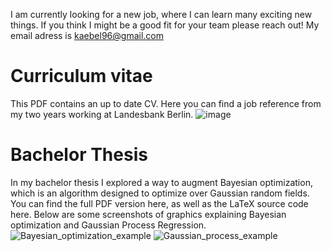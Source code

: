 I am currently looking for a new job, where I can learn many exciting new things. If you think I might be a good fit for your team please reach out!
My email adress is kaebel96@gmail.com


# Curriculum vitae

This PDF contains an up to date CV. Here you can find a job reference from my two years working at Landesbank Berlin.
![image](https://github.com/marckaebel/CV/assets/17997282/ddd066dd-7677-46e2-abe5-1735ca8e1e33)



# Bachelor Thesis
In my bachelor thesis I explored a way to augment Bayesian optimization, which is an algorithm designed to optimize over Gaussian random fields.
You can find the full PDF version here, as well as the LaTeX source code here. Below are some screenshots of graphics explaining Bayesian optimization and Gaussian Process Regression.
![Bayesian_optimization_example](https://github.com/marckaebel/CV/assets/17997282/e4ebee7c-06d4-47bf-a43c-84433357a6fa)
![Gaussian_process_example](https://github.com/marckaebel/CV/assets/17997282/95197d37-c168-4d7c-9191-c1e5186c3698)

